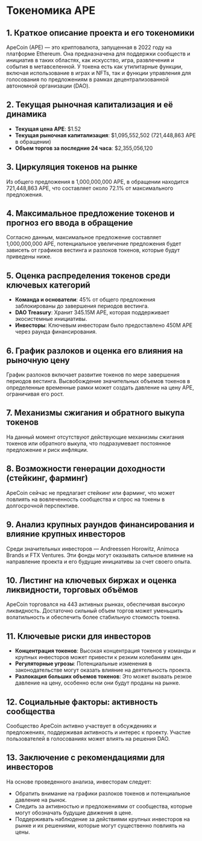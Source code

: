 # Токеномика APE

## 1. Краткое описание проекта и его токеномики
ApeCoin (APE) — это криптовалюта, запущенная в 2022 году на платформе Ethereum. Она предназначена для поддержки сообществ и инициатив в таких областях, как искусство, игра, развлечения и события в метавселенной. У токена есть как утилитарные функции, включая использование в играх и NFTs, так и функции управления для голосования по предложениям в рамках децентрализованной автономной организации (DAO).

## 2. Текущая рыночная капитализация и её динамика
- **Текущая цена APE**: $1.52
- **Текущая рыночная капитализация**: $1,095,552,502 (721,448,863 APE в обращении)
- **Объем торгов за последние 24 часа**: $2,355,056,120

## 3. Циркуляция токенов на рынке
Из общего предложения в 1,000,000,000 APE, в обращении находится 721,448,863 APE, что составляет около 72.1% от максимального предложения.

## 4. Максимальное предложение токенов и прогноз его ввода в обращение
Согласно данным, максимальное предложение составляет 1,000,000,000 APE, потенциальное увеличение предложения будет зависеть от графиков вестинга и разлоков токенов, которые будут приведены ниже.

## 5. Оценка распределения токенов среди ключевых категорий
- **Команда и основатели**: 45% от общего предложения заблокированы до завершения периодов вестинга.
- **DAO Treasury**: Хранит 345.15M APE, которая поддерживает экосистемные инициативы.
- **Инвесторы**: Ключевым инвесторам было предоставлено 450M APE через раунда финансирования.

## 6. График разлоков и оценка его влияния на рыночную цену
График разлоков включает развитие токенов по мере завершения периодов вестинга. Высвобождение значительных объемов токенов в определенные временные рамки может создать давление на цену APE, ограничивая его рост.

## 7. Механизмы сжигания и обратного выкупа токенов
На данный момент отсутствуют действующие механизмы сжигания токенов или обратного выкупа, что подразумевает постоянное предложение и риск инфляции.

## 8. Возможности генерации доходности (стейкинг, фарминг)
ApeCoin сейчас не предлагает стейкинг или фарминг, что может повлиять на вовлеченность сообщества и спрос на токены в долгосрочной перспективе.

## 9. Анализ крупных раундов финансирования и влияние крупных инвесторов
Среди значительных инвесторов — Andreessen Horowitz, Animoca Brands и FTX Ventures. Эти фонды могут оказывать сильное влияние на направление проекта и его будущие инициативы за счет своего опыта.

## 10. Листинг на ключевых биржах и оценка ликвидности, торговых объёмов
ApeCoin торговался на 443 активных рынках, обеспечивая высокую ликвидность. Достаточно сильный объем торгов может уменьшить волатильность и обеспечить более стабильную стоимость токена.

## 11. Ключевые риски для инвесторов
- **Концентрация токенов**: Высокая концентрация токенов у команды и крупных инвесторов может привести к резким колебаниям цен.
- **Регуляторные угрозы**: Потенциальные изменения в законодательстве могут оказать влияние на деятельность проекта.
- **Разлокация больших объемов токенов**: Это может вызвать резкое давление на цену, особенно если они будут проданы на рынке.

## 12. Социальные факторы: активность сообщества
Сообщество ApeCoin активно участвует в обсуждениях и предложениях, поддерживая активность и интерес к проекту. Участие пользователей в голосованиях может влиять на решения DAO.

## 13. Заключение с рекомендациями для инвесторов
На основе проведенного анализа, инвесторам следует:
- Обратить внимание на графики разлоков токенов и потенциальное давление на рынок.
- Следить за активностью и предложениями от сообщества, которые могут обозначать будущие движения в цене.
- Поддерживать наблюдение за действиями крупных инвесторов на рынке и их решениями, которые могут существенно повлиять на цены.